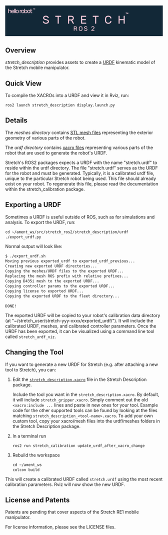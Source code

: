 ![](../images/banner.png)

## Overview

*stretch_description* provides assets to create a [URDF](http://wiki.ros.org/urdf) kinematic model of the Stretch mobile manipulator.

## Quick View

To compile the XACROs into a URDF and view it in Rviz, run:

```
ros2 launch stretch_description display.launch.py
```

## Details

The *meshes directory* contains [STL mesh files](https://en.wikipedia.org/wiki/STL_(file_format)) representing the exterior geometry of various parts of the robot. 

The *urdf directory* contains [xacro files](http://wiki.ros.org/xacro) representing various parts of the robot that are used to generate the robot's URDF. 

Stretch's ROS2 packages expects a URDF with the name "stretch.urdf" to reside within the urdf directory. The file "stretch.urdf" serves as the URDF for the robot and must be generated. Typically, it is a calibrated urdf file, unique to the particular Stretch robot being used. This file should already exist on your robot. To regenerate this file, please read the documentation within the stretch_calibration package.

## Exporting a URDF

Sometimes a URDF is useful outside of ROS, such as for simulations and analysis. To export the URDF, run:

```
cd ~/ament_ws/src/stretch_ros2/stretch_description/urdf
./export_urdf.py
```

Normal output will look like:

```
$ ./export_urdf.sh
Moving previous exported_urdf to exported_urdf_previous...
Creating new exported URDF directories...
Copying the meshes/URDF files to the exported URDF...
Replacing the mesh ROS prefix with relative prefixes...
Copying D435i mesh to the exported URDF...
Copying controller params to the exported URDF...
Copying license to exported URDF...
Copying the exported URDF to the fleet directory...

DONE!
```

The exported URDF will be copied to your robot's calibration data directory (at "~/stretch_user/stretch-yyy-xxxx/exported_urdf/"). It will include the calibrated URDF, meshes, and calibrated controller parameters. Once the URDF has been exported, it can be visualized using a command line tool called `stretch_urdf_viz`.

## Changing the Tool

If you want to generate a new URDF for Stretch (e.g. after attaching a new tool to Stretch), you can:

1. Edit the [`stretch_description.xacro`](./urdf/stretch_description.xacro) file in the Stretch Description package.

   Include the tool you want in the `stretch_description.xacro`. By default, it will include `stretch_gripper.xacro`. Simply comment out
   the old `<xacro:include ...` lines and paste in new ones for your tool. Example code for the other supported tools can be found by
   looking at the files matching `stretch_description_<tool-name>.xacro`. To add your own custom tool, copy your xacro/mesh files into
   the urdf/meshes folders in the Stretch Description package.

1. In a terminal run

   ```
   ros2 run stretch_calibration update_urdf_after_xacro_change
   ```

1. Rebuild the workspace

   ```
   cd ~/ament_ws
   colcon build
   ```

This will create a calibrated URDF called `stretch.urdf` using the most recent calibration parameters. Rviz will now show the new URDF.

## License and Patents

Patents are pending that cover aspects of the Stretch RE1 mobile manipulator.

For license information, please see the LICENSE files. 
